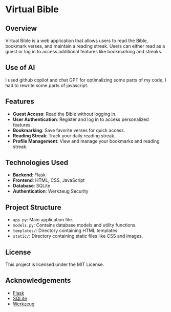 # Virtual Bible

## Overview

Virtual Bible is a web application that allows users to read the Bible, bookmark verses, and maintain a reading streak. Users can either read as a guest or log in to access additional features like bookmarking and streaks.

## Use of AI
I used github copilot and chat GPT for optimalizing some parts of my code, I had to rewrite some parts of javascript.

## Features

- **Guest Access**: Read the Bible without logging in.
- **User Authentication**: Register and log in to access personalized features.
- **Bookmarking**: Save favorite verses for quick access.
- **Reading Streak**: Track your daily reading streak.
- **Profile Management**: View and manage your bookmarks and reading streak.

## Technologies Used

- **Backend**: Flask
- **Frontend**: HTML, CSS, JavaScript
- **Database**: SQLite
- **Authentication**: Werkzeug Security


## Project Structure

- `app.py`: Main application file.
- `models.py`: Contains database models and utility functions.
- `templates/`: Directory containing HTML templates.
- `static/`: Directory containing static files like CSS and images.


## License

This project is licensed under the MIT License. 

## Acknowledgements

- [Flask](https://flask.palletsprojects.com/)
- [SQLite](https://www.sqlite.org/)
- [Werkzeug](https://werkzeug.palletsprojects.com/)
